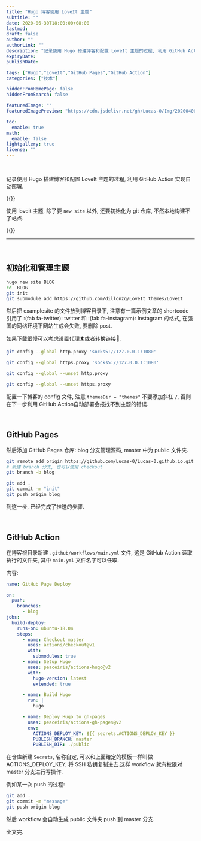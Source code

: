 ```yaml
---
title: "Hugo 博客使用 LoveIt 主题"
subtitle: ""
date: 2020-06-30T18:00:00+08:00
lastmod: 
draft: false
author: ""
authorLink: ""
description: "记录使用 Hugo 搭建博客和配置 LoveIt 主题的过程, 利用 GitHub Action 实现自动部署."
expiryDate: 
publishDate: 

tags: ["Hugo","LoveIt","GitHub Pages","GitHub Action"]
categories: ["技术"]

hiddenFromHomePage: false
hiddenFromSearch: false

featuredImage: ""
featuredImagePreview: "https://cdn.jsdelivr.net/gh/Lucas-0/Img/20200406212944.jpg"

toc:
  enable: true
math:
  enable: false
lightgallery: true
license: ""
---
```


<!--more-->

</br>

记录使用 Hugo 搭建博客和配置 LoveIt 主题的过程, 利用 GitHub Action 实现自动部署.

{{<admonition warning>}}

使用 loveit 主题, 除了要 `new site` 以外, 还要初始化为 git 仓库, 不然本地构建不了站点.

{{</admonition>}}

---

</br>

## 初始化和管理主题 ##

```bash
hugo new site BLOG
cd  BLOG
git init
git submodule add https://github.com/dillonzq/LoveIt themes/LoveIt
```

然后把 examplesite 的文件放到博客目录下, 注意有一篇示例文章的 shortcode 引用了 :(fab fa-twitter): twitter 和 :(fab fa-instagram): Instagram 的格式, 在强国的网络环境下网站生成会失败, 要删除 post.

如果下载很慢可以考虑设置代理:surfer:或者转换链接:link:.

```bash
git config --global http.proxy 'socks5://127.0.0.1:1080'

git config --global https.proxy 'socks5://127.0.0.1:1080'

git config --global --unset http.proxy

git config --global --unset https.proxy
```

配置一下博客的 config 文件, 注意 `themesDir = "themes"` 不要添加斜杠 `/`, 否则在下一步利用 GitHub Action自动部署会报找不到主题的错误.

</br>

## GitHub Pages ##

然后添加 GitHub Pages 仓库: blog 分支管理源码, master 中为 public 文件夹.
 ```bash
git remote add origin https://github.com/Lucas-0/Lucas-0.github.io.git
# 新建 branch 分支, 也可以使用 checkout
git branch -b blog

git add .
git commit -m "init"
git push origin blog
 ```

到这一步, 已经完成了推送的步骤.

</br>

## GitHub Action ##

在博客根目录新建 `.github/workflows/main.yml` 文件, 这是 GitHub Action 读取执行的文件夹, 其中 `main.yml` 文件名字可以任取.

内容:

```yaml
name: GitHub Page Deploy

on:
  push:
    branches:
      - blog
jobs:
  build-deploy:
    runs-on: ubuntu-18.04
    steps:
      - name: Checkout master
        uses: actions/checkout@v1      
        with:
          submodules: true
      - name: Setup Hugo
        uses: peaceiris/actions-hugo@v2
        with:
          hugo-version: latest
          extended: true

      - name: Build Hugo
        run: |
          hugo

      - name: Deploy Hugo to gh-pages
        uses: peaceiris/actions-gh-pages@v2
        env:
          ACTIONS_DEPLOY_KEY: ${{ secrets.ACTIONS_DEPLOY_KEY }}
          PUBLISH_BRANCH: master
          PUBLISH_DIR: ./public
```

在仓库新建 `Secrets`, 名称自定, 可以和上面给定的模板一样叫做 ACTIONS_DEPLOY_KEY, 将 SSH 私钥复制进去.这样 workflow 就有权限对 master 分支进行写操作.

例如某一次 push 的过程:

```bash
git add .
git commit -m "message"
git push origin blog
```

然后 workflow 会自动生成 public 文件夹 push 到 master 分支.

全文完.

</br>